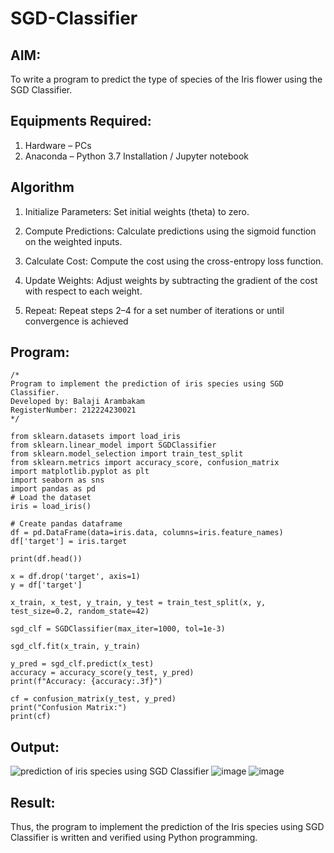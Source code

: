 # SGD-Classifier
## AIM:
To write a program to predict the type of species of the Iris flower using the SGD Classifier.

## Equipments Required:
1. Hardware – PCs
2. Anaconda – Python 3.7 Installation / Jupyter notebook

## Algorithm
 1. Initialize Parameters: Set initial weights (theta) to zero.
    
 2. Compute Predictions: Calculate predictions using the sigmoid function on the
 weighted inputs.
 
 3. Calculate Cost: Compute the cost using the cross-entropy loss function.
 
 4. Update Weights: Adjust weights by subtracting the gradient of the cost with
 respect to each weight.
 
 5. Repeat: Repeat steps 2–4 for a set number of iterations or until convergence is
 achieved

## Program:
```
/*
Program to implement the prediction of iris species using SGD Classifier.
Developed by: Balaji Arambakam
RegisterNumber: 212224230021
*/

from sklearn.datasets import load_iris
from sklearn.linear_model import SGDClassifier
from sklearn.model_selection import train_test_split
from sklearn.metrics import accuracy_score, confusion_matrix
import matplotlib.pyplot as plt
import seaborn as sns
import pandas as pd
# Load the dataset
iris = load_iris()

# Create pandas dataframe
df = pd.DataFrame(data=iris.data, columns=iris.feature_names)
df['target'] = iris.target

print(df.head())

x = df.drop('target', axis=1)
y = df['target']

x_train, x_test, y_train, y_test = train_test_split(x, y, test_size=0.2, random_state=42)

sgd_clf = SGDClassifier(max_iter=1000, tol=1e-3)

sgd_clf.fit(x_train, y_train)

y_pred = sgd_clf.predict(x_test)
accuracy = accuracy_score(y_test, y_pred)
print(f"Accuracy: {accuracy:.3f}")

cf = confusion_matrix(y_test, y_pred)
print("Confusion Matrix:")
print(cf)

```

## Output:
![prediction of iris species using SGD Classifier](sam.png)
![image](https://github.com/user-attachments/assets/dcb52b71-63c1-4fed-b29a-5a59d1707b71)
![image](https://github.com/user-attachments/assets/c0084d45-e178-4dde-ac0c-9e400239c5c3)


## Result:
Thus, the program to implement the prediction of the Iris species using SGD Classifier is written and verified using Python programming.
